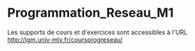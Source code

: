 # Programmation_Reseau_M1

Les supports de cours et d'exercices sont accessibles à l'URL http://igm.univ-mlv.fr/coursprogreseau/
